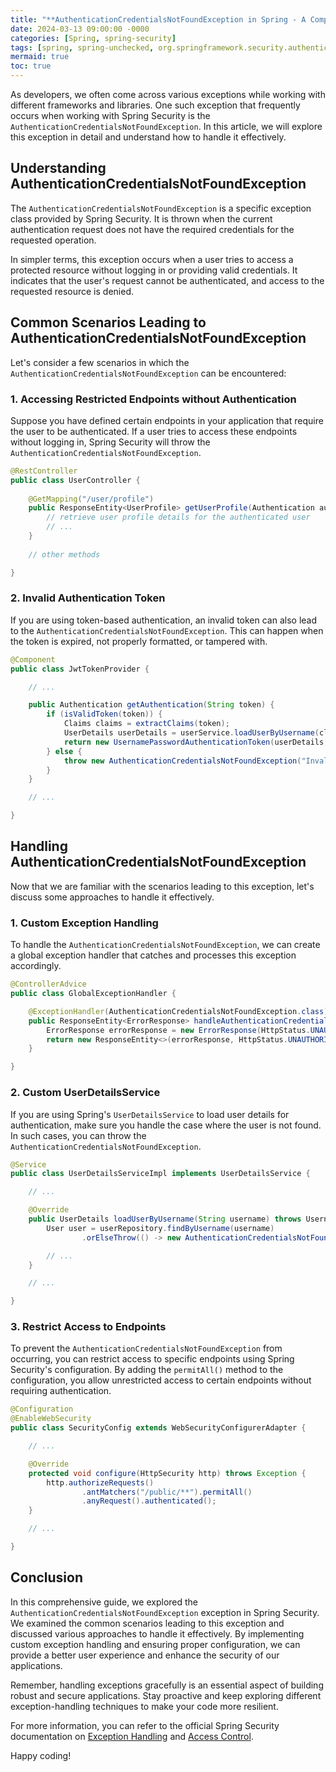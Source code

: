 ```yaml
---
title: "**AuthenticationCredentialsNotFoundException in Spring - A Comprehensive Guide**"
date: 2024-03-13 09:00:00 -0000
categories: [Spring, spring-security]
tags: [spring, spring-unchecked, org.springframework.security.authentication]
mermaid: true
toc: true
---
```



As developers, we often come across various exceptions while working with different frameworks and libraries. One such exception that frequently occurs when working with Spring Security is the `AuthenticationCredentialsNotFoundException`. In this article, we will explore this exception in detail and understand how to handle it effectively.

## Understanding AuthenticationCredentialsNotFoundException

The `AuthenticationCredentialsNotFoundException` is a specific exception class provided by Spring Security. It is thrown when the current authentication request does not have the required credentials for the requested operation.

In simpler terms, this exception occurs when a user tries to access a protected resource without logging in or providing valid credentials. It indicates that the user's request cannot be authenticated, and access to the requested resource is denied.

## Common Scenarios Leading to AuthenticationCredentialsNotFoundException

Let's consider a few scenarios in which the `AuthenticationCredentialsNotFoundException` can be encountered:

### 1. Accessing Restricted Endpoints without Authentication

Suppose you have defined certain endpoints in your application that require the user to be authenticated. If a user tries to access these endpoints without logging in, Spring Security will throw the `AuthenticationCredentialsNotFoundException`.

```java
@RestController
public class UserController {
    
    @GetMapping("/user/profile")
    public ResponseEntity<UserProfile> getUserProfile(Authentication authentication) {
        // retrieve user profile details for the authenticated user
        // ...
    }
    
    // other methods

}
```

### 2. Invalid Authentication Token

If you are using token-based authentication, an invalid token can also lead to the `AuthenticationCredentialsNotFoundException`. This can happen when the token is expired, not properly formatted, or tampered with.

```java
@Component
public class JwtTokenProvider {

    // ...

    public Authentication getAuthentication(String token) {
        if (isValidToken(token)) {
            Claims claims = extractClaims(token);
            UserDetails userDetails = userService.loadUserByUsername(claims.getSubject());
            return new UsernamePasswordAuthenticationToken(userDetails, "", userDetails.getAuthorities());
        } else {
            throw new AuthenticationCredentialsNotFoundException("Invalid token");
        }
    }

    // ...

}
```

## Handling AuthenticationCredentialsNotFoundException

Now that we are familiar with the scenarios leading to this exception, let's discuss some approaches to handle it effectively.

### 1. Custom Exception Handling

To handle the `AuthenticationCredentialsNotFoundException`, we can create a global exception handler that catches and processes this exception accordingly.

```java
@ControllerAdvice
public class GlobalExceptionHandler {

    @ExceptionHandler(AuthenticationCredentialsNotFoundException.class)
    public ResponseEntity<ErrorResponse> handleAuthenticationCredentialsNotFoundException(AuthenticationCredentialsNotFoundException ex) {
        ErrorResponse errorResponse = new ErrorResponse(HttpStatus.UNAUTHORIZED.value(), ex.getMessage());
        return new ResponseEntity<>(errorResponse, HttpStatus.UNAUTHORIZED);
    }

}
```

### 2. Custom UserDetailsService

If you are using Spring's `UserDetailsService` to load user details for authentication, make sure you handle the case where the user is not found. In such cases, you can throw the `AuthenticationCredentialsNotFoundException`.

```java
@Service
public class UserDetailsServiceImpl implements UserDetailsService {

    // ...

    @Override
    public UserDetails loadUserByUsername(String username) throws UsernameNotFoundException {
        User user = userRepository.findByUsername(username)
                .orElseThrow(() -> new AuthenticationCredentialsNotFoundException("User not found"));

        // ...
    }

    // ...

}
```

### 3. Restrict Access to Endpoints

To prevent the `AuthenticationCredentialsNotFoundException` from occurring, you can restrict access to specific endpoints using Spring Security's configuration. By adding the `permitAll()` method to the configuration, you allow unrestricted access to certain endpoints without requiring authentication.

```java
@Configuration
@EnableWebSecurity
public class SecurityConfig extends WebSecurityConfigurerAdapter {

    // ...

    @Override
    protected void configure(HttpSecurity http) throws Exception {
        http.authorizeRequests()
                .antMatchers("/public/**").permitAll()
                .anyRequest().authenticated();
    }

    // ...

}
```

## Conclusion

In this comprehensive guide, we explored the `AuthenticationCredentialsNotFoundException` exception in Spring Security. We examined the common scenarios leading to this exception and discussed various approaches to handle it effectively. By implementing custom exception handling and ensuring proper configuration, we can provide a better user experience and enhance the security of our applications.

Remember, handling exceptions gracefully is an essential aspect of building robust and secure applications. Stay proactive and keep exploring different exception-handling techniques to make your code more resilient.

For more information, you can refer to the official Spring Security documentation on [Exception Handling](https://docs.spring.io/spring-security/site/docs/current/reference/html5/#servlet-exception-handling-authentication-exceptions) and [Access Control](https://docs.spring.io/spring-security/site/docs/current/reference/html5/#servlet-access-control).

Happy coding!